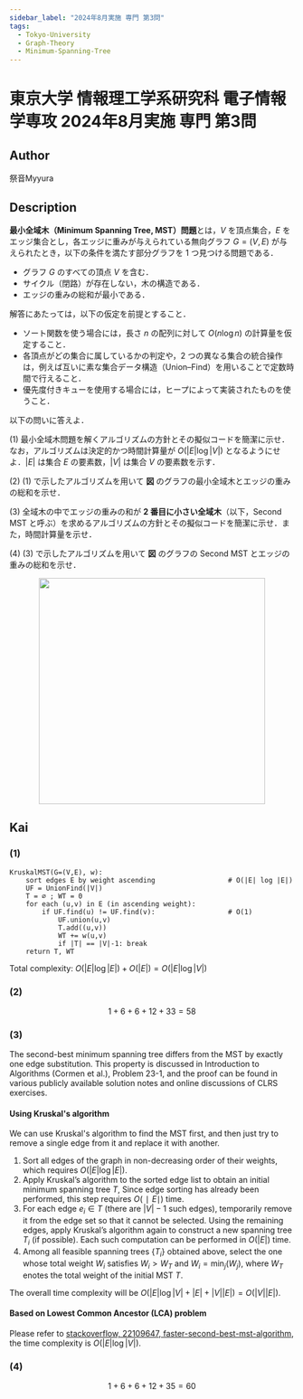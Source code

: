 ```yaml
---
sidebar_label: "2024年8月実施 専門 第3問"
tags:
  - Tokyo-University
  - Graph-Theory
  - Minimum-Spanning-Tree
---
```

# 東京大学 情報理工学系研究科 電子情報学専攻 2024年8月実施 専門 第3問

## **Author**
祭音Myyura

## **Description**
**最小全域木（Minimum Spanning Tree, MST）問題**とは，$V$ を頂点集合，$E$ をエッジ集合とし，各エッジに重みが与えられている無向グラフ $G=(V,E)$ が与えられたとき，以下の条件を満たす部分グラフを 1 つ見つける問題である．

- グラフ $G$ のすべての頂点 $V$ を含む．
- サイクル（閉路）が存在しない，木の構造である．
- エッジの重みの総和が最小である．

解答にあたっては，以下の仮定を前提とすること．

- ソート関数を使う場合には，長さ $n$ の配列に対して $O(n\log n)$ の計算量を仮定すること．
- 各頂点がどの集合に属しているかの判定や，2 つの異なる集合の統合操作は，例えば互いに素な集合データ構造（Union–Find）を用いることで定数時間で行えること．
- 優先度付きキューを使用する場合には，ヒープによって実装されたものを使うこと．

以下の問いに答えよ．

(1) 最小全域木問題を解くアルゴリズムの方針とその擬似コードを簡潔に示せ．なお，アルゴリズムは決定的かつ時間計算量が $O(|E|\log|V|)$ となるようにせよ．$|E|$ は集合 $E$ の要素数，$|V|$ は集合 $V$ の要素数を示す．

(2) (1) で示したアルゴリズムを用いて **図** のグラフの最小全域木とエッジの重みの総和を示せ．

(3) 全域木の中でエッジの重みの和が **2 番目に小さい全域木**（以下，Second MST と呼ぶ）を求めるアルゴリズムの方針とその擬似コードを簡潔に示せ．また，時間計算量を示せ．

(4) (3) で示したアルゴリズムを用いて **図** のグラフの Second MST とエッジの重みの総和を示せ．

<figure style="text-align:center;">
  <img src="https://raw.githubusercontent.com/Myyura/the_kai_project_assets/main/kakomonn/tokyo_university/IST/denshi_202408_3_p1.png" width="400" alt=""/>
</figure>

## **Kai**
### (1)

```text
KruskalMST(G=(V,E), w):
    sort edges E by weight ascending                  # O(|E| log |E|)
    UF = UnionFind(|V|)
    T = ∅ ; WT = 0
    for each (u,v) in E (in ascending weight):
        if UF.find(u) != UF.find(v):                  # O(1)
            UF.union(u,v)
            T.add((u,v))
            WT += w(u,v)
            if |T| == |V|-1: break
    return T, WT
```

Total complexity: $O(|E| \log |E|) + O(|E|) = O(|E|\log|V|)$

### (2)

$$
1 + 6 + 6 + 12 + 33 = 58
$$

### (3)
The second-best minimum spanning tree differs from the MST by exactly one edge substitution.
This property is discussed in Introduction to Algorithms (Cormen et al.), Problem 23-1, and the proof can be found in various publicly available solution notes and online discussions of CLRS exercises.

#### Using Kruskal's algorithm
We can use Kruskal's algorithm to find the MST first, and then just try to remove a single edge from it and replace it with another.

1. Sort all edges of the graph in non-decreasing order of their weights, which requires $O(|E| \log |E|)$.
2. Apply Kruskal’s algorithm to the sorted edge list to obtain an initial minimum spanning tree $T$, Since edge sorting has already been performed, this step requires $O(∣E∣)$ time.
3. For each edge $e_i \in T$ (there are $|V| - 1$ such edges), temporarily remove it from the edge set so that it cannot be selected. Using the remaining edges, apply Kruskal’s algorithm again to construct a new spanning tree $T_i$ (if possible). Each such computation can be performed in $O(|E|)$ time.
4. Among all feasible spanning trees $\{T_i\}$ obtained above, select the one whose total weight $W_i$ satisfies $W_i > W_T$ and $W_i = \min_j (W_j)$, where $W_T$ enotes the total weight of the initial MST $T$.

The overall time complexity will be $O(|E| \log |V| + |E| + |V| |E|) = O(|V| |E|)$.

#### Based on Lowest Common Ancestor (LCA) problem
Please refer to [stackoverflow, 22109647, faster-second-best-mst-algorithm](https://stackoverflow.com/questions/22109647/faster-second-best-mst-algorithm), the time complexity is $O(|E| \log |V|)$.

### (4)

$$
1 + 6 + 6 + 12 + 35 = 60
$$
